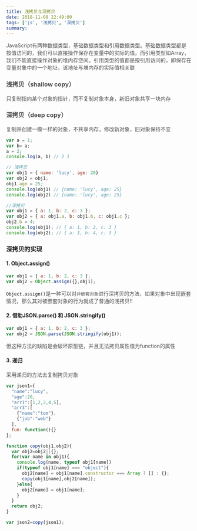 ```yaml
---
title: 浅拷贝与深拷贝
date: 2018-11-09 22:49:00
tags: ['js', '浅拷贝', '深拷贝']
summary:
---
```

<span data-type="color" style="color:rgb(79, 79, 79)"><span data-type="background" style="background-color:rgb(255, 255, 255)">JavaScript有两种数据类型，基础数据类型和引用数据类型。基础数据类型都是按值访问的，我们可以直接操作保存在变量中的实际的值。而引用类型如Array，我们不能直接操作对象的堆内存空间。引用类型的值都是按引用访问的，即保存在变量对象中的一个地址，该地址与堆内存的实际值相关联</span></span>

### <span data-type="color" style="color:rgb(79, 79, 79)"><span data-type="background" style="background-color:rgb(255, 255, 255)">浅拷贝（shallow copy）</span></span>
<span data-type="color" style="color:rgb(79, 79, 79)"><span data-type="background" style="background-color:rgb(255, 255, 255)">只复制指向某个对象的指针，而不复制对象本身，新旧对象共享一块内存 </span></span>


### <span data-type="color" style="color:rgb(79, 79, 79)"><span data-type="background" style="background-color:rgb(255, 255, 255)">深拷贝（deep copy）</span></span>
<span data-type="color" style="color:rgb(79, 79, 79)"><span data-type="background" style="background-color:rgb(255, 255, 255)">复制并创建一模一样的对象，不共享内存，修改新对象，旧对象保持不变</span></span>
```javascript
var a = 1;
var b= a;
a = 2;
console.log(a, b) // 2 1

// 浅拷贝
var obj1 = { name: 'lucy', age: 20}
var obj2 = obj1;
obj1.age = 25;
console.log(obj1) // {name: 'lucy', age: 25}
console.log(obj2) // {name: 'lucy', age: 25}

//深拷贝
var obj1 = { a: 1, b: 2, c: 3 };
var obj2 = { a: obj1.a, b: obj1.b, c: obj1.c };
obj2.b = 4;
console.log(obj1); // { a: 1, b: 2, c: 3 }
console.log(obj2); // { a: 1, b: 4, c: 3 }
```

### 深拷贝的实现
#### 1. Object.assign()
```javascript
var obj1 = { a: 1, b: 2, c: 3 };
var obj2 = Object.assign({},obj1);
```

`Object.assign()`<span data-type="color" style="color:rgb(79, 79, 79)"><span data-type="background" style="background-color:rgb(255, 255, 255)">是一种可以对</span></span><span data-type="color" style="color:rgb(79, 79, 79)"><span data-type="background" style="background-color:rgb(255, 255, 255)"><code>非嵌套对象</code></span></span><span data-type="color" style="color:rgb(79, 79, 79)"><span data-type="background" style="background-color:rgb(255, 255, 255)">进行深拷贝的方法，如果对象中出现嵌套情况，那么其对被嵌套对象的行为就成了普通的浅拷贝!!</span></span>

#### 2. 借助JSON.parse() 和 JSON.stringify()
```javascript
var obj1 = { a: 1, b: 2, c: 3 };
var obj2 = JSON.parse(JSON.stringify(obj1));
```

<span data-type="color" style="color:rgb(79, 79, 79)"><span data-type="background" style="background-color:rgb(255, 255, 255)">但这种方法的缺陷是会破坏原型链，并且无法拷贝属性值为function的属性</span></span>

#### 3. 递归
<span data-type="color" style="color:rgb(79, 79, 79)"><span data-type="background" style="background-color:rgb(255, 255, 255)">采用递归的方法去复制拷贝对象</span></span>
```javascript
var json1={
  "name":"lucy",
  "age":20,
  "arr1":[1,2,3,4,5],
  "arr3":[
    {"name":"tom"},
    {"job":"web"}
  ],
  fun: function(){}
};

function copy(obj1,obj2){
  var obj2=obj2||{};
  for(var name in obj1){
    console.log(name, typeof obj1[name])
    if(typeof obj1[name] === "object"){ 
      obj2[name] = obj1[name].constructor === Array ? [] : {};
      copy(obj1[name],obj2[name]);
    }else{
      obj2[name] = obj1[name];
    }
  }
  return obj2;
}

var json2=copy(json1);
```